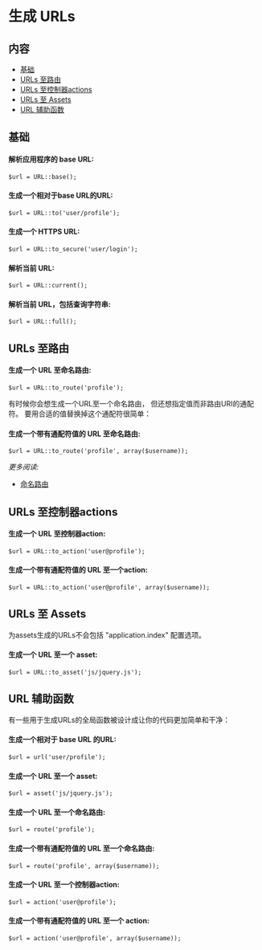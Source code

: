 # 生成 URLs

## 内容

- [基础](#the-basics)
- [URLs 至路由](#urls-to-routes)
- [URLs 至控制器actions](#urls-to-controller-actions)
- [URLs 至 Assets](#urls-to-assets)
- [URL 辅助函数](#url-helpers)

<a name="the-basics"></a>
## 基础

#### 解析应用程序的 base URL:

	$url = URL::base();

#### 生成一个相对于base URL的URL:

	$url = URL::to('user/profile');

#### 生成一个 HTTPS URL:

	$url = URL::to_secure('user/login');

#### 解析当前 URL:

	$url = URL::current();

#### 解析当前 URL，包括查询字符串:

	$url = URL::full();

<a name="urls-to-routes"></a>
## URLs 至路由

#### 生成一个 URL 至命名路由:

	$url = URL::to_route('profile');

有时候你会想生成一个URL至一个命名路由， 但还想指定值而非路由URI的通配符。 要用合适的值替换掉这个通配符很简单：

#### 生成一个带有通配符值的 URL 至命名路由:

	$url = URL::to_route('profile', array($username));

*更多阅读:*

- [命名路由](/docs/routing#named-routes)

<a name="urls-to-controller-actions"></a>
## URLs 至控制器actions

#### 生成一个 URL 至控制器action:

	$url = URL::to_action('user@profile');

#### 生成一个带有通配符值的 URL 至一个action:

	$url = URL::to_action('user@profile', array($username));

<a name="urls-to-assets"></a>
## URLs 至 Assets

为assets生成的URLs不会包括 "application.index" 配置选项。

#### 生成一个 URL 至一个 asset:

	$url = URL::to_asset('js/jquery.js');

<a name="url-helpers"></a>
## URL 辅助函数

有一些用于生成URLs的全局函数被设计成让你的代码更加简单和干净：

#### 生成一个相对于 base URL 的URL:

	$url = url('user/profile');

#### 生成一个 URL 至一个 asset:

	$url = asset('js/jquery.js');

#### 生成一个 URL 至一个命名路由:

	$url = route('profile');

#### 生成一个带有通配符值的 URL 至一个命名路由:

	$url = route('profile', array($username));

#### 生成一个 URL 至一个控制器action:

	$url = action('user@profile');

#### 生成一个带有通配符值的 URL 至一个 action:

	$url = action('user@profile', array($username));